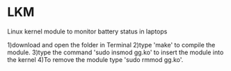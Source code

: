 # LKM
Linux kernel module to monitor battery status in laptops

1)download and open the folder in Terminal
2)type 'make' to compile the module.
3)type the command 'sudo insmod gg.ko' to insert the module into the kernel
4)To remove the module type 'sudo rmmod gg.ko'.
